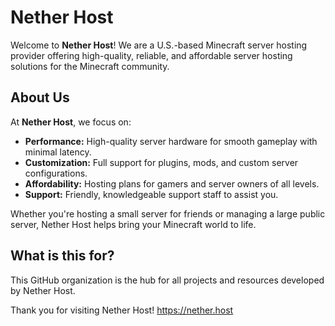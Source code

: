 # Nether Host

Welcome to **Nether Host**! We are a U.S.-based Minecraft server hosting provider offering high-quality, reliable, and affordable server hosting solutions for the Minecraft community.

## About Us

At **Nether Host**, we focus on:

- **Performance:** High-quality server hardware for smooth gameplay with minimal latency.
- **Customization:** Full support for plugins, mods, and custom server configurations.
- **Affordability:** Hosting plans for gamers and server owners of all levels.
- **Support:** Friendly, knowledgeable support staff to assist you.

Whether you're hosting a small server for friends or managing a large public server, Nether Host helps bring your Minecraft world to life.

## What is this for?

This GitHub organization is the hub for all projects and resources developed by Nether Host.

Thank you for visiting Nether Host!
https://nether.host
